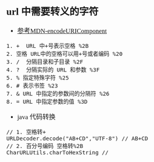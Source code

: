 <span  style="font-family: Simsun,serif; font-size: 17px; ">

## url 中需要转义的字符

- [参考MDN-encodeURIComponent](https://developer.mozilla.org/zh-CN/docs/Web/JavaScript/Reference/Global_Objects/encodeURIComponent)

~~~
1. +  URL 中+号表示空格 %2B
2. 空格 URL中的空格可以用+号或者编码 %20
3. /  分隔目录和子目录 %2F
4. ?  分隔实际的 URL 和参数 %3F
5. % 指定特殊字符 %25
6. # 表示书签 %23
7. & URL 中指定的参数间的分隔符 %26
8. = URL 中指定参数的值 %3D
~~~

- java 代码转换

~~~
// 1. 空格转+
URLDecoder.decode("AB+CD","UTF-8") // AB+CD
// 2. 百分号编码 空格转%2B
CharURLUtils.charToHexString //
~~~

</span>